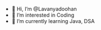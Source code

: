 - 👋 Hi, I’m @Lavanyadoohan
- 👀 I’m interested in Coding
- 🌱 I’m currently learning Java, DSA


<!---
Lavanyadoohan/Lavanyadoohan is a ✨ special ✨ repository because its `README.md` (this file) appears on your GitHub profile.
You can click the Preview link to take a look at your changes.
--->
